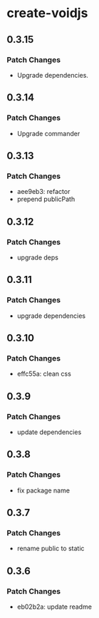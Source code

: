 # create-voidjs

## 0.3.15

### Patch Changes

- Upgrade dependencies.

## 0.3.14

### Patch Changes

- Upgrade commander

## 0.3.13

### Patch Changes

- aee9eb3: refactor
- prepend publicPath

## 0.3.12

### Patch Changes

- upgrade deps

## 0.3.11

### Patch Changes

- upgrade dependencies

## 0.3.10

### Patch Changes

- effc55a: clean css

## 0.3.9

### Patch Changes

- update dependencies

## 0.3.8

### Patch Changes

- fix package name

## 0.3.7

### Patch Changes

- rename public to static

## 0.3.6

### Patch Changes

- eb02b2a: update readme
